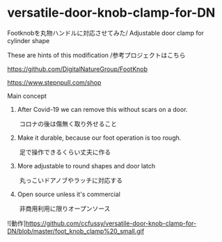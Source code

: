 # versatile-door-knob-clamp-for-DN
Footknobを丸物ハンドルに対応させてみた/ Adjustable door clamp for cylinder shape

These are hints of this modification /参考プロジェクトはこちら

https://github.com/DigitalNatureGroup/FootKnob

https://www.stepnpull.com/shop

Main concept
1. After Covid-19 we can remove this without scars on a door.

　　コロナの後は傷無く取り外せること

2. Make it durable, because our foot operation is too rough.

　　足で操作できるくらい丈夫に作る

3. More adjustable to round shapes and door latch

　　丸っこいドアノブやラッチに対応する

4. Open source unless it's commercial

　　非商用利用に限りオープンソース
  
![動作]https://github.com/ccfussy/versatile-door-knob-clamp-for-DN/blob/master/foot_knob_clamp%20_small.gif
 

